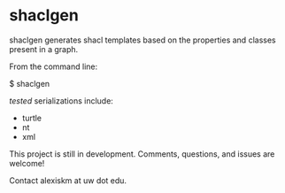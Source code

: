 # shaclgen 
shaclgen generates shacl templates based on the properties and classes present in a graph.

From the command line:

$ shaclgen <uri to data> <serialization>

*tested* serializations include:
- turtle
- nt
- xml

This project is still in development. Comments, questions, and issues are welcome!

Contact alexiskm at uw dot edu.

